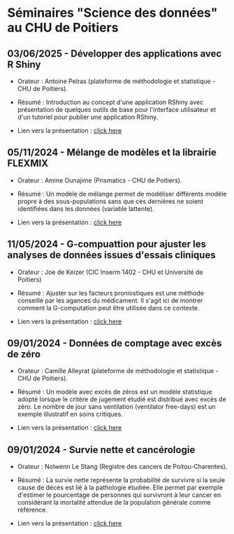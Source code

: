Séminaires "Science des données" au CHU de Poitiers
================

## 03/06/2025 - Développer des applications avec R Shiny

* Orateur : Antoine Pelras (plateforme de méthodologie et statistique - CHU de Poitiers).

* Résumé : Introduction au concept d'une application RShiny avec présentation de quelques outils de base pour l'interface utilisateur et d'un tutoriel pour publier une application RShiny.

* Lien vers la présentation : [click here](./presentations/AntoineRShiny.pdf)

## 05/11/2024 - Mélange de modèles et la librairie FLEXMIX

* Orateur :  Amine Ounajime (Prismatics - CHU de Poitiers).

* Résumé : Un modèle de mélange permet de modéliser différents modèle propre à des sous-populations sans que ces dernières ne soient identifiées dans les données (variable lattente).

* Lien vers la présentation : [click here](./presentations/Amine.pdf)

## 11/05/2024 - G-compuattion pour ajuster les analyses de données issues d'essais cliniques

* Orateur :  Joe de Keizer (CIC Inserm 1402 - CHU et Université de Poitiers)

* Résumé : Ajuster sur les facteurs proniostiques est une méthode conseillé par les agances du médicament. Il s'agit ici de montrer comment la G-computation peut être utilisée dans ce contexte.

* Lien vers la présentation : [click here](./presentations/JoeGC.pdf)

## 09/01/2024 - Données de comptage avec excès de zéro

* Orateur :  Camille Alleyrat (plateforme de méthodologie et statistique - CHU de Poitiers).

* Résumé : Un modèle avec excès de zéros est un modèle statistique adopté lorsque le critère de jugement étudié est distribué  avec excès de zéro. Le nombre de jour sans ventilation (ventilator free-days) est un exemple illustratif en soins critiques.

* Lien vers la présentation : [click here](./presentations/CamilleZERO.pdf)

## 09/01/2024 - Survie nette et cancérologie

* Orateur :  Nolwenn Le Stang (Registre des cancers de Poitou-Charentes).

* Résumé : La survie nette représente la probabilité de survivre si la seule cause de décès est lié à la pathologie étudiée. Elle permet par exemple d'estimer le pourcentage de personnes qui survivront à leur cancer en considérant la mortalité attendue de la population générale comme référence.

* Lien vers la présentation : [click here](./presentations/SurvieNette2023.pdf)
